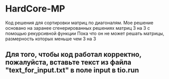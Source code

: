 # HardCore-MP

Код решения для сортировки матриц по диагоналям.
Мое решение основано на заранее сгенерированных решениях матриц 3 на 3 с помощью рекурсивной функции
Пока что он не может решать матрицы, размерность которых меньше чем 3 на 3
## Для того, чтобы код работал корректно, пожалуйста, вставьте текст из файла "text_for_input.txt" в поле input в tio.run

